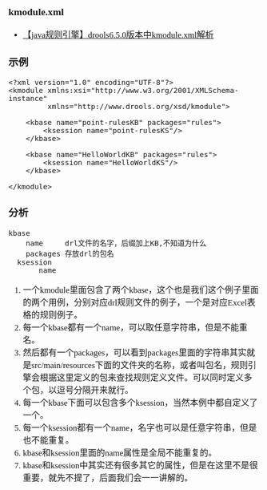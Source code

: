 <span  style="font-family: Simsun,serif; font-size: 17px; ">

### kmodule.xml

- [【java规则引擎】drools6.5.0版本中kmodule.xml解析](https://www.cnblogs.com/shangxiaofei/p/7117771.html)

### 示例

~~~
<?xml version="1.0" encoding="UTF-8"?>
<kmodule xmlns:xsi="http://www.w3.org/2001/XMLSchema-instance"
         xmlns="http://www.drools.org/xsd/kmodule">

    <kbase name="point-rulesKB" packages="rules">
        <ksession name="point-rulesKS"/>
    </kbase>

    <kbase name="HelloWorldKB" packages="rules">
        <ksession name="HelloWorldKS"/>
    </kbase>
    
</kmodule>
~~~

### 分析

~~~
kbase
    name     drl文件的名字，后缀加上KB,不知道为什么
    packages 存放drl的包名
  ksession
       name
~~~

1. 一个kmodule里面包含了两个kbase，这个也是我们这个例子里面的两个用例，分别对应drl规则文件的例子，一个是对应Excel表格的规则例子。
2. 每一个kbase都有一个name，可以取任意字符串，但是不能重名。
3. 然后都有一个packages，可以看到packages里面的字符串其实就是src/main/resources下面的文件夹的名称，或者叫包名，规则引擎会根据这里定义的包来查找规则定义文件。可以同时定义多个包，以逗号分隔开来就行。
4. 每一个kbase下面可以包含多个ksession，当然本例中都自定义了一个。
5. 每一个ksession都有一个name，名字也可以是任意字符串，但是也不能重复。
6. kbase和ksession里面的name属性是全局不能重复的。
7. kbase和ksession中其实还有很多其它的属性，但是在这里不是很重要，就先不提了，后面我们会一一讲解的。

</span>